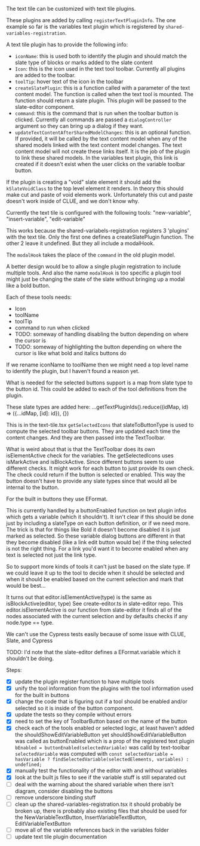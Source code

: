 The text tile can be customized with text tile plugins.

These plugins are added by calling `registerTextPluginInfo`. The one example so far is the variables text plugin which is registered by `shared-variables-registration`.

A text tile plugin has to provide the following info:
- `iconName`: this is used both to identify the plugin and should match the slate type of blocks or marks added to the slate content
- `Icon`: this is the icon used in the text tool toolbar. Currently all plugins are added to the toolbar.
- `toolTip`: hover text of the icon in the toolbar
- `createSlatePlugin`: this is a function called with a parameter of the text content model. The function is called when the text tool is mounted. The function should return a slate plugin. This plugin will be passed to the slate-editor component.
- `command`: this is the command that is run when the toolbar button is clicked. Currently all commands are passed a `dialogController` argument so they can bring up a dialog if they want.
- `updateTextContentAfterSharedModelChanges`: this is an optional function. If provided, it will be called by the text content model when any of the shared models linked with the text content model changes.  The text content model will not create these links itself. It is the job of the plugin to link these shared models. In the variables text plugin, this link is created if it doesn't exist when the user clicks on the variable toolbar button.

If the plugin is creating a "void" slate element it should add the `kSlateVoidClass` to the top level element it renders. In theory this should make cut and paste of void elements work. Unfortunately this cut and paste doesn't work inside of CLUE, and we don't know why.

Currently the text tile is configured with the following tools:
"new-variable", "insert-variable", "edit-variable"

This works because the shared-variabels-registration registers 3 'plugins' with the text tile. Only the first one defines a createSlatePlugin function.
The other 2 leave it undefined. But they all include a modalHook.

The `modalHook` takes the place of the `command` in the old plugin model.

A better design would be to allow a single plugin registration to include multiple tools.
And also the name `modalHook` is too specific a plugin tool might just be changing the state of the slate without bringing up a modal like a bold button.

Each of these tools needs:
- Icon
- toolName
- toolTip
- command to run when clicked
- TODO: someway of handling disabling the button depending on where the cursor is
- TODO: someway of highlighting the button depending on where the cursor is like what bold and italics buttons do

If we rename iconName to toolName then we might need a top level name to identify the plugin, but I haven't found a reason yet.

What is needed for the selected buttons support is a map from slate type to the button id.
This could be added to each of the tool definitions from the plugin.

These slate types are added here:
...getTextPluginIds().reduce((idMap, id) => ({...idMap, [id]: id}), {})

This is in the text-tile.tsx `getSelectedIcons` that slateToButtonType is used to compute the selected toolbar buttons. They are updated each time the content changes. And they are then passed into the TextToolbar.

What is weird about that is that the TextToolbar does its own isElementActive check for the variables. The getSelectedIcons uses isMarkActive and isBlockActive. Since different buttons seem to use different checks. It might work for each button to just provide its own check. The check could return if the button is selected or enabled. This way the button doesn't have to provide any slate types since that would all be internal to the button.

For the built in buttons they use EFormat.

This is currently handled by a buttonEnabled function on text plugin infos which gets a variable (which it shouldn't).
It isn't clear if this should be done just by including a slateType on each button definition, or if we need more.
The trick is that for things like Bold it doesn't become disabled it is just marked as selected. So these
variable dialog buttons are different in that they become disabled (like a link edit button would be) if the thing selected
is not the right thing. For a link you'd want it to become enabled when any text is selected not just the link type.

So to support more kinds of tools it can't just be based on the slate type. If we could leave it up to the tool to decide when it should be selected and when it should be enabled based on the current selection and mark that would be best...

It turns out that editor.isElementActive(type) is the same as isBlockActive(editor, type)
See create-editor.ts in slate-editor repo. This editor.isElementActive is our function from slate-editor it finds all of the nodes associated with the current selection and by defaults checks if any node.type == type.

We can't use the Cypress tests easily because of some issue with CLUE, Slate, and Cypress

TODO:
I'd note that the slate-editor defines a EFormat.variable which it shouldn't be doing.

Steps:
- [x] update the plugin register function to have multiple tools
- [x] unify the tool information from the plugins with the tool information used for the built in buttons
- [x] change the code that is figuring out if a tool should be enabled and/or selected so it is inside of the button component.
- [x] update the tests so they compile without errors
- [x] need to set the key of ToolbarButton based on the name of the button
- [x] check each of the tools enabled or selected logic, at least haven't added the shouldShowEditVariableButton yet
      shouldShowEditVariableButton was called as buttonEnabled which is a prop of the registered text plugin
      `bEnabled = buttonEnabled(selectedVariable)` was calld by text-toolbar
      `selectedVariable` was computed with `const selectedVariable = hasVariable ? findSelectedVariable(selectedElements, variables) : undefined;`
- [x] manually test the functionality of the editor with and without variables
- [x] look at the built js files to see if the variable stuff is still separated out
- [ ] deal with the warning about the shared variable when there isn't diagram, consider disabling the buttons
- [ ] remove underscore binding stuff
- [ ] clean up the shared-variables-registration.tsx it should probably be broken up, there is probably also existing files that should be used for the NewVariableTextButton, InsertVariableTextButton, EditVariableTextButton
- [ ] move all of the variable references back in the variables folder
- [ ] update text tile plugin documentation
